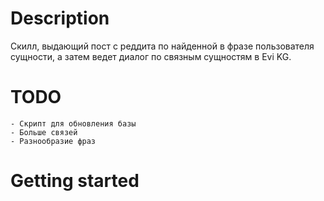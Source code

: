# Description

Скилл, выдающий пост с реддита по найденной в фразе пользователя сущности, а затем ведет диалог по связным сущностям в Evi KG.

# TODO
    - Скрипт для обновления базы
    - Больше связей
    - Разнообразие фраз

# Getting started
